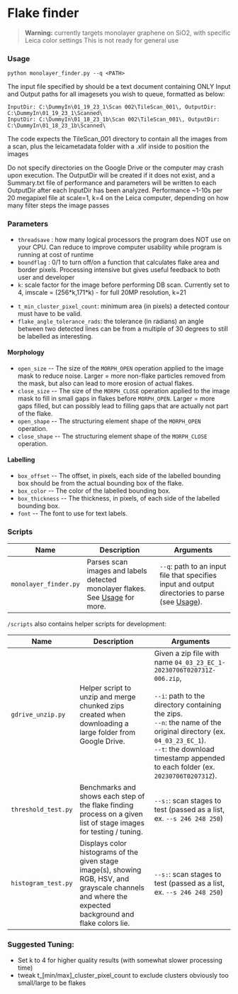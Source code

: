 # Flake finder
> **Warning:** currently targets monolayer graphene on SiO2, with specific Leica color settings
This is not ready for general use

### Usage
`python monolayer_finder.py --q <PATH>`

The input file specified by <PATH> should be a text document containing ONLY Input and Output paths for all imagesets you wish to queue, formatted as below:

```
InputDir: C:\DummyIn\01_19_23_1\Scan 002\TileScan_001\, OutputDir: C:\DummyIn\01_19_23_1\Scanned\
InputDir: C:\DummyIn\01_18_23_1b\Scan 002\TileScan_001\, OutputDir: C:\DummyIn\01_18_23_1b\Scanned\
```

The code expects the TileScan_001 directory to contain all the images from a scan, plus the leicametadata folder with a .xlif inside to position the images

Do not specify directories on the Google Drive or the computer may crash upon execution.
The OutputDir will be created if it does not exist, and a Summary.txt file of performance and parameters will be written to each OutputDir after each InputDir has been analyzed.
Performance ~1-10s per 20 megapixel file at scale=1, k=4 on the Leica computer, depending on how many filter steps the image passes

### Parameters
- `threadsave` : how many logical processors the program does NOT use on your CPU. Can reduce to improve computer usability while program is running at cost of runtime
- `boundflag` : 0/1 to turn off/on a function that calculates flake area and border pixels. Processing intensive but gives useful feedback to both user and developer
- `k`: scale factor for the image before performing DB scan. Currently set to 4, imscale = (256\*k,171\*k) - for full 20MP resolution, k=21
<!--
Beyond this you'll need to mess with the epsilon parameter of DBScan.
* `t_rgb_dist`: Initial pixel thresholding. Pixels have to be within euclidian distance (radius) of RGB value to be included in DB scan
* `t_hue_dist`: Max distance from target hue in HSV space for a pixel's hue to be considered "good" for DB scan - currently unused
* `t_color_match_count`: Minimum number of "good" pixels an image must have before we'll bother with DBscan. Otherwise,
the image is discarded. This makes for fast filtering of images with no relevant content.
-->
- `t_min_cluster_pixel_count`: minimum area (in pixels) a detected contour must have to be valid.
- `flake_angle_tolerance_rads`: the tolerance (in radians) an angle between two detected lines can be from a multiple of 30 degrees to still be labelled as interesting.
<!--
* `t_max_cluster_pixel_count`: maximum points a DBScan cluster can have to be valid
* `scale`: The output resolution of images with identified flakes, relative to the input resolution. Does not affect DBscan. Set to 1 for identical input/output
-->

#### Morphology
- `open_size` -- The size of the `MORPH_OPEN` operation applied to the image mask to reduce noise. Larger = more non-flake
particles removed from the mask, but also can lead to more erosion of actual flakes.
- `close_size` -- The size of the `MORPH_CLOSE` operation applied to the image mask to fill in small gaps in flakes before
`MORPH_OPEN`. Larger = more gaps filled, but can possibly lead to filling gaps that are actually not part of the flake.
- `open_shape` -- The structuring element shape of the `MORPH_OPEN` operation.
- `close_shape` -- The structuring element shape of the `MORPH_CLOSE` operation.

#### Labelling
- `box_offset` -- The offset, in pixels, each side of the labelled bounding box should be from the actual bounding box of the flake.
- `box_color` -- The color of the labelled bounding box.
- `box_thickness` -- The thickness, in pixels, of each side of the labelled bounding box.
- `font` -- The font to use for text labels.

### Scripts
| Name                  | Description                                                                            | Arguments                                                                                                |
|-----------------------|----------------------------------------------------------------------------------------|----------------------------------------------------------------------------------------------------------|
| `monolayer_finder.py` | Parses scan images and labels detected monolayer flakes. See [Usage](#usage) for more. | `--q`: path to an input file that specifies input and output directories to parse (see [Usage](#usage)). |
<!-- TODO: parstitch.py -->

`/scripts` also contains helper scripts for development:

| Name                | Description                                                                                                                                             | Arguments                                                                                                                                                                                                                                                                                |
|---------------------|---------------------------------------------------------------------------------------------------------------------------------------------------------|------------------------------------------------------------------------------------------------------------------------------------------------------------------------------------------------------------------------------------------------------------------------------------------|
| `gdrive_unzip.py`   | Helper script to unzip and merge chunked zips created when downloading a large folder from Google Drive.                                                | Given a zip file with name `04_03_23_EC_1-20230706T020731Z-006.zip`,<br/><br/>`--i`: path to the directory containing the zips.<br/>`--n`: the name of the original directory (ex. `04_03_23_EC_1`).<br/>`--t`: the download timestamp appended to each folder (ex. `20230706T020731Z`). |
| `threshold_test.py` | Benchmarks and shows each step of the flake finding process on a given list of stage images for testing / tuning.                                       | `--s:`: scan stages to test (passed as a list, ex. `--s 246 248 250`)                                                                                                                                                                                                                    |
| `histogram_test.py` | Displays color histograms of the given stage image(s), showing RGB, HSV, and grayscale channels and where the expected background and flake colors lie. | `--s:`: scan stages to test (passed as a list, ex. `--s 246 248 250`)                                                                                                                                                                                                                    |

### Suggested Tuning:
- Set k to 4 for higher quality results (with somewhat slower processing time)
- tweak t_[min/max]_cluster_pixel_count to exclude clusters obviously too small/large to be flakes
